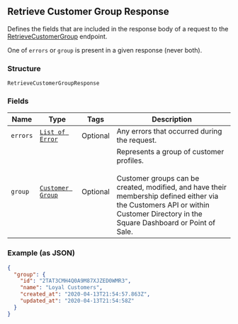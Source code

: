 ## Retrieve Customer Group Response

Defines the fields that are included in the response body of
a request to the [RetrieveCustomerGroup](#endpoint-retrievecustomergroup) endpoint.

One of `errors` or `group` is present in a given response (never both).

### Structure

`RetrieveCustomerGroupResponse`

### Fields

| Name | Type | Tags | Description |
|  --- | --- | --- | --- |
| `errors` | [`List of Error`](/doc/models/error.md) | Optional | Any errors that occurred during the request. |
| `group` | [`Customer Group`](/doc/models/customer-group.md) | Optional | Represents a group of customer profiles. <br><br>Customer groups can be created, modified, and have their membership defined either via <br>the Customers API or within Customer Directory in the Square Dashboard or Point of Sale. |

### Example (as JSON)

```json
{
  "group": {
    "id": "2TAT3CMH4Q0A9M87XJZED0WMR3",
    "name": "Loyal Customers",
    "created_at": "2020-04-13T21:54:57.863Z",
    "updated_at": "2020-04-13T21:54:58Z"
  }
}
```

